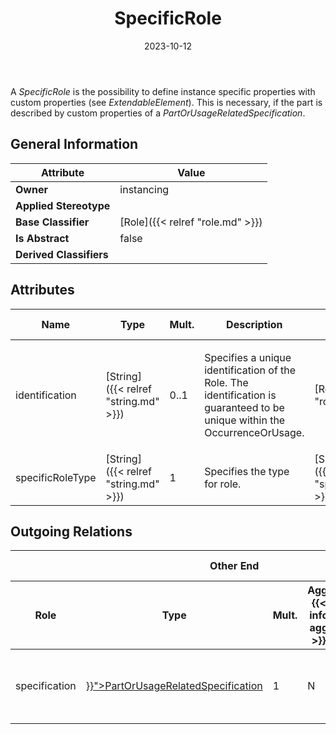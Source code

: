 ﻿---
title: SpecificRole
toc: false
type: specs
date: "2023-10-12"
draft: false
specification: VEC
version: 2.1.0
documentType: "Recommendation"
elementType: Class
classes:
  - SpecificRole
menu_name: vec-2.1.0
---
<p> A <i>SpecificRole</i> is the possibility to define instance specific properties with custom properties (see <i>ExtendableElement</i>). This is necessary, if the part is described by custom properties of a <i>PartOrUsageRelatedSpecification</i>.      </p>

## General Information

| Attribute               | Value |
|-------------------------|-------|
| **Owner**               | instancing |
| **Applied Stereotype**  |   |
| **Base Classifier**     | [Role]({{< relref "role.md" >}})<br/>  |
| **Is Abstract**         | false |
| **Derived Classifiers** |   |

## Attributes
|  Name  |  Type  |  Mult.  |  Description  |  Owning Classifier  |
|--------|--------|---------|---------------|--------------|
|identification| [String]({{< relref "string.md" >}}) | 0..1 | <p> Specifies a unique identification of the Role. The identification is guaranteed to be unique within the OccurrenceOrUsage.      </p> | [Role]({{< relref "role.md" >}}) |
|specificRoleType| [String]({{< relref "string.md" >}}) | 1 | <p>Specifies the type for role.  </p> | [SpecificRole]({{< relref "specificrole.md" >}}) |

## Outgoing Relations
<table>
    <thead>
        <tr>
           <th colspan="6">Other End</th>
           <th colspan="1">This End</th>
           <th colspan="1">General</th>
        </tr>
        <tr>
           <th>Role</th>
           <th>Type</th>
           <th>Mult.</th>
           <th>Agg.{{< info agg >}}</th>
           <th>Unique{{< info unique >}}</th>
           <th>Ordered{{< info ordered >}}</th>
           <th>Mult.</th>
           <th>Description</th>
        </tr>
    <thead>
    <tbody>
    <tr>
        <td>specification</td>
        <td><a href="{{< relref "partorusagerelatedspecification.md" >}}">PartOrUsageRelatedSpecification</a></td>
        <td>1</td>
        <td>N</td>
        <td>Y</td>
        <td>N</td>
        <td>0..*</td>
        <td><p> References the <i>PartOrUsageRelatedSpecification </i>that is instantiated by this <i>SpecificRole.</i>      </p></td>
    </tr>
    </tbody>
</table>




